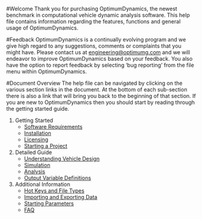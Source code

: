 #Welcome
Thank you for purchasing OptimumDynamics, the newest benchmark in computational vehicle dynamic analysis software. This help file contains information regarding the features, functions and general usage of OptimumDynamics.

#Feedback
OptimumDynamics is a continually evolving program and we give high regard to any suggestions, comments or complaints that you might have. Please contact us at engineering@optimumg.com and we will endeavor to improve OptimumDynamics based on your feedback. You also have the option to report feedback by selecting ‘bug reporting’ from the file menu within OptimumDynamics. 

#Document Overview
The help file can be navigated by clicking on the various section links in the document. At the bottom of each sub-section there is also a link that will bring you back to the beginning of that section. If you are new to OptimumDynamics then you should start by reading through the getting started guide.

1. Getting Started
    * [Software Requirements](1_Getting_Started/1_Software_Requirements.md)
    * [Installation](1_Getting_Started/2_Installation.md)
    * [Licensing](1_Getting_Started/3_Licensing.md)
    * [Starting a Project](1_Getting_Started/4_Starting_a_Project.md)
2. Detailed Guide
    * [Understanding Vehicle Design](2_Detailed_Guide/1_Understanding_Vehicle_Design.md)
    * [Simulation](2_Detailed_Guide/2_Simulation.md)
    * [Analysis](2_Detailed_Guide/3_Analysis.md)
    * [Output Variable Definitions](2_Detailed_Guide/4_Output_Variable_Definitions.md)
3. Additional Information
    * [Hot Keys and File Types](3_Additional_Information/1_Hot_Keys_and_File_Types.md)
    * [Importing and Exporting Data](3_Additional_Information/2_Importing_Exporting_Data.md)
    * [Starting Parameters](3_Additional_Information/3_Starting_Parameters.md)
    * [FAQ](3_Additional_Information/5_FAQ.md)
